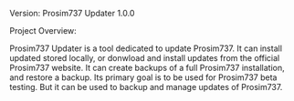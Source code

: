 Version: Prosim737 Updater 1.0.0

Project Overview:

Prosim737 Updater is a tool dedicated to update Prosim737. It can install updated stored locally, or donwload and install updates from the official Prosim737 website. It can create backups of a full Prosim737 installation, and restore a backup. Its primary goal is to be used for Prosim737 beta testing. But it can be used to backup and manage updates of Prosim737.
